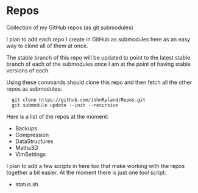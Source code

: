 
# Repos

Collection of my GitHub repos (as git submodules)

I plan to add each repo I create in GitHub as submodules here as an easy way to clone all of them at once.

The stable branch of this repo will be updated to point to the latest stable branch of each of the submodules
once I am at the point of having stable versions of each.

Using these commands should clone this repo and then fetch all the other repos as submodules:

```
  git clone https://github.com/JohnRyland/Repos.git
  git submodule update --init --recursive
```

Here is a list of the repos at the moment:

  - Backups
  - Compression
  - DataStructures
  - Maths3D
  - VimSettings

I plan to add a few scripts in here too that make working with the repos together a bit easier. At the moment
there is just one tool script:

  - status.sh



